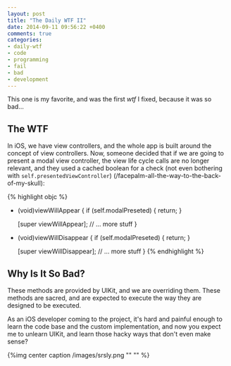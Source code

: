 ```yaml
---
layout: post
title: "The Daily WTF II"
date: 2014-09-11 09:56:22 +0400
comments: true
categories: 
- daily-wtf
- code
- programming
- fail
- bad
- development
---
```


This one is my favorite, and was the first *wtf* I fixed, because it was so 
bad...

## The WTF

In iOS, we have view controllers, and the whole app is built around the concept of view controllers. Now, someone decided that if we are going to present a modal view controller, the view life cycle calls are no longer relevant, and they used a cached boolean for a check (not even bothering with `self.presentedViewController`) (/facepalm-all-the-way-to-the-back-of-my-skull):

{% highlight objc %}
- (void)viewWillAppear
{
    if (self.modalPreseted) {
        return;
    }

    [super viewWillAppear];
    // ... more stuff
}

- (void)viewWillDisappear
{
    if (self.modalPreseted) {
        return;
    }

    [super viewWillDisappear];
    // ... more stuff
}
{% endhighlight %}

## Why Is It So Bad?

These methods are provided by UIKit, and we are overriding them. These methods are sacred, and are expected to execute the way they are designed to be executed. 

As an iOS developer coming to the project, it's hard and painful enough to learn the code base and the custom implementation, and now you expect me to unlearn UIKit, and learn those hacky ways that don't even make sense?

{%img center caption /images/srsly.png "" "" %}
